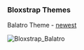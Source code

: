 ### Bloxstrap Themes

Balatro Theme - [newest](https://github.com/Teeenoob/BsThemes/raw/refs/heads/main/Balatro.zip)

![Bloxstrap_Balatro](https://raw.githubusercontent.com/Teeenoob/BsThemes/refs/heads/main/Bloxstrap_Balatro.gif)
